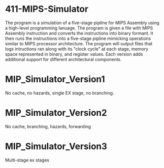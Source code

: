 # 411-MIPS-Simulator
The program is a simulation of a five-stage pipline for MIPS Assembly using a high-level programming lanuage. The program is given a file with MIPS Assembly instruction and converts the instructions into binary formant. It then runs the instructions into a five-stage pipline mimicking operations similar to MIPS processor architecture. The program will output files that logs intructions ran along with its "clock cycle" at each stage, memory space represented in binary, and register values. Each version adds additional support for different architectural components.
# MIP_Simulator_Version1
No cache, no hazards, single EX stage, no branching.
# MIP_Simulator_Version2
No cache, branching, hazards, forwarding
# MIP_Simulator_Version3
Multi-stage ex stages
